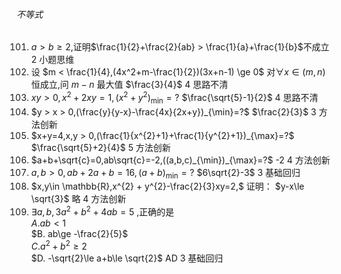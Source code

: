 ###### 不等式
101. $a > b\ge 2,$证明$\frac{1}{2}+\frac{2}{ab} > \frac{1}{a}+\frac{1}{b}$不成立		2	小题思维
102. 设 $m < \frac{1}{4},(4x^2+m-\frac{1}{2})(3x+n-1) \ge 0$ 对$\forall x \in (m,n)$ 恒成立,问 $m-n$ 最大值	$\frac{3}{4}$	4	思路不清
103. $xy > 0,x^{2}+2xy=1,(x^{2}+y^{2})_{\min}=?$	$\frac{\sqrt{5}-1}{2}$	4	思路不清
104. $y > x > 0,(\frac{y}{y-x}-\frac{4x}{2x+y})_{\min}=?$	$\frac{2}{3}$	3	方法创新
105. $x+y=4,x,y > 0,(\frac{1}{x^{2}+1}+\frac{1}{y^{2}+1})_{\max}=?$	$\frac{\sqrt{5}+2}{4}$	5	方法创新
106. $a+b+\sqrt{c}=0,ab\sqrt{c}=-2,((a,b,c)_{\min})_{\max}=?$	-2	4	方法创新
107. $a,b > 0,ab+2a+b=16,(a+b)_{\min}=?$	$6\sqrt{2}-3$	3	基础回归
108. $x,y\in \mathbb{R},x^{2} + y^{2}-\frac{2}{3}xy=2,$ 证明： $y-x\le \sqrt{3}$	略	4	方法创新
109. $\exists a,b,3a^{2}+b^{2}+4ab=5$ ,正确的是<br>$A. ab < 1$ <br>$B. ab\ge -\frac{2}{5}$ <br>$C. a^{2}+b^{2}\ge 2$ <br>$D. -\sqrt{2}\le a+b\le \sqrt{2}$	AD	3	基础回归